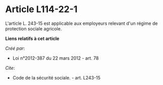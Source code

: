 # Article L114-22-1

L'article L. 243-15 est applicable aux employeurs relevant d'un régime de protection sociale agricole.

**Liens relatifs à cet article**

_Créé par_:

  - Loi n°2012-387 du 22 mars 2012 - art. 78

_Cite_:

  - Code de la sécurité sociale. - art. L243-15
